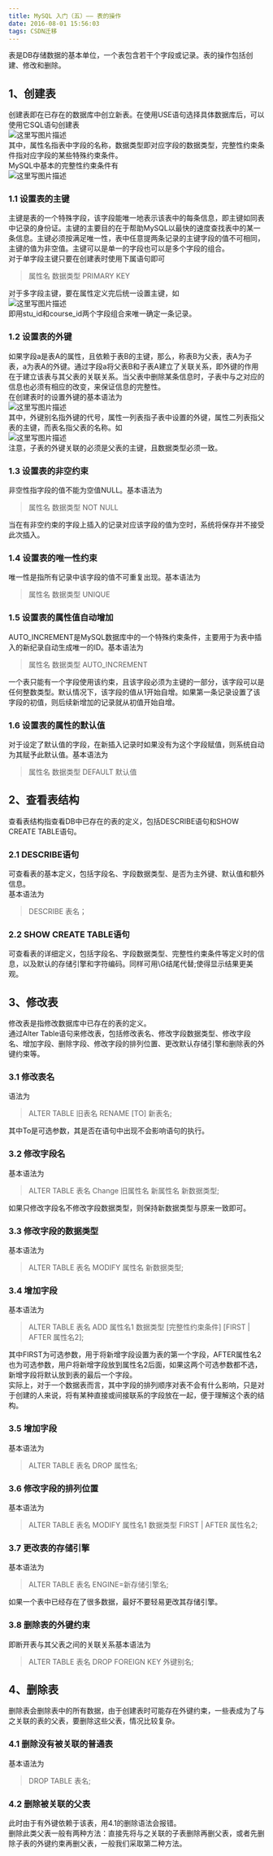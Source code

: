 ```yaml
---
title: MySQL 入门（五）—— 表的操作
date: 2016-08-01 15:56:03
tags: CSDN迁移
---
```

   表是DB存储数据的基本单位，一个表包含若干个字段或记录。表的操作包括创建、修改和删除。

 
## []()1、创建表

 创建表即在已存在的数据库中创立新表。在使用USE语句选择具体数据库后，可以使用它SQL语句创建表   
![这里写图片描述](https://img-blog.csdn.net/20160411103518303)   
 其中，属性名指表中字段的名称，数据类型即对应字段的数据类型，完整性约束条件指对应字段的某些特殊约束条件。   
 MySQL中基本的完整性约束条件有   
![这里写图片描述](https://img-blog.csdn.net/20160411103837525)

 
### []()1.1 设置表的主键

 主键是表的一个特殊字段，该字段能唯一地表示该表中的每条信息，即主键如同表中记录的身份证。主键的主要目的在于帮助MySQL以最快的速度查找表中的某一条信息。主键必须按满足唯一性，表中任意提两条记录的主键字段的值不可相同，主键的值为非空值。主键可以是单一的字段也可以是多个字段的组合。   
 对于单字段主键只要在创建表时使用下属语句即可

 
> 属性名 数据类型 PRIMARY KEY
> 
>  
 对于多字段主键，要在属性定义完后统一设置主键，如   
![这里写图片描述](https://img-blog.csdn.net/20160411111817985)   
 即用stu_id和course_id两个字段组合来唯一确定一条记录。

 
### []()1.2 设置表的外键

 如果字段a是表A的属性，且依赖于表B的主键，那么，称表B为父表，表A为子表，a为表A的外键。通过字段a将父表B和子表A建立了关联关系，即外键的作用在于建立该表与其父表的关联关系。当父表中删除某条信息时，子表中与之对应的信息也必须有相应的改变，来保证信息的完整性。   
 在创建表时的设置外键的基本语法为   
![这里写图片描述](https://img-blog.csdn.net/20160411115305180)   
 其中，外键别名指外键的代号，属性一列表指子表中设置的外键，属性二列表指父表的主键，而表名指父表的名称。如   
![这里写图片描述](https://img-blog.csdn.net/20160411115647212)  
 注意，子表的外键关联的必须是父表的主键，且数据类型必须一致。

 
### []()1.3 设置表的非空约束

 非空性指字段的值不能为空值NULL。基本语法为

 
> 属性名 数据类型 NOT NULL
> 
>  
 当在有非空约束的字段上插入的记录对应该字段的值为空时，系统将保存并不接受此次插入。

 
### []()1.4 设置表的唯一性约束

 唯一性是指所有记录中该字段的值不可重复出现。基本语法为

 
> 属性名 数据类型 UNIQUE
> 
>  
 
### []()1.5 设置表的属性值自动增加

 AUTO_INCREMENT是MySQL数据库中的一个特殊约束条件，主要用于为表中插入的新纪录自动生成唯一的ID。基本语法为

 
> 属性名 数据类型 AUTO_INCREMENT
> 
>  
 一个表只能有一个字段使用该约束，且该字段必须为主键的一部分，该字段可以是任何整数类型。默认情况下，该字段的值从1开始自增。如果第一条记录设置了该字段的初值，则后续新增加的记录就从初值开始自增。

 
### []()1.6 设置表的属性的默认值

 对于设定了默认值的字段，在新插入记录时如果没有为这个字段赋值，则系统自动为其赋予此默认值。基本语法为

 
> 属性名 数据类型 DEFAULT 默认值
> 
>  
 
## []()2、查看表结构

 查看表结构指查看DB中已存在的表的定义，包括DESCRIBE语句和SHOW CREATE TABLE语句。

 
### []()2.1 DESCRIBE语句

 可查看表的基本定义，包括字段名、字段数据类型、是否为主外键、默认值和额外信息。   
 基本语法为

 
> DESCRIBE 表名；
> 
>  
 
### []()2.2 SHOW CREATE TABLE语句

 可查看表的详细定义，包括字段名、字段数据类型、完整性约束条件等定义时的信息，以及默认的存储引擎和字符编码。同样可用\G结尾代替;使得显示结果更美观。

 
## []()3、修改表

 修改表是指修改数据库中已存在的表的定义。   
 通过Alter Table语句来修改表，包括修改表名、修改字段数据类型、修改字段名、增加字段、删除字段、修改字段的排列位置、更改默认存储引擎和删除表的外键约束等。

 
### []()3.1 修改表名

 语法为

 
> ALTER TABLE 旧表名 RENAME [TO] 新表名;
> 
>  
 其中To是可选参数，其是否在语句中出现不会影响语句的执行。

 
### []()3.2 修改字段名

 基本语法为

 
> ALTER TABLE 表名 Change 旧属性名 新属性名 新数据类型;
> 
>  
 如果只修改字段名不修改字段数据类型，则保持新数据类型与原来一致即可。

 
### []()3.3 修改字段的数据类型

 基本语法为

 
> ALTER TABLE 表名 MODIFY 属性名 新数据类型;
> 
>  
 
### []()3.4 增加字段

 基本语法为

 
> ALTER TABLE 表名 ADD 属性名1 数据类型 [完整性约束条件] [FIRST | AFTER 属性名2];
> 
>  
 其中FIRST为可选参数，用于将新增字段设置为表的第一个字段，AFTER属性名2也为可选参数，用户将新增字段放到属性名2后面，如果这两个可选参数都不选，新增字段将默认放到表的最后一个字段。   
 实际上，对于一个数据表而言，其中字段的排列顺序对表不会有什么影响，只是对于创建的人来说，将有某种直接或间接联系的字段放在一起，便于理解这个表的结构。

 
### []()3.5 增加字段

 基本语法为

 
> ALTER TABLE 表名 DROP 属性名;
> 
>  
 
### []()3.6 修改字段的排列位置

 基本语法为

 
> ALTER TABLE 表名 MODIFY 属性名1 数据类型 FIRST | AFTER 属性名2;
> 
>  
 
### []()3.7 更改表的存储引擎

 基本语法为

 
> ALTER TABLE 表名 ENGINE=新存储引擎名;
> 
>  
 如果一个表中已经存在了很多数据，最好不要轻易更改其存储引擎。

 
### []()3.8 删除表的外键约束

 即断开表与其父表之间的关联关系基本语法为

 
> ALTER TABLE 表名 DROP FOREIGN KEY 外键别名;
> 
>  
 
## []()4、删除表

 删除表会删除表中的所有数据，由于创建表时可能存在外键约束，一些表成为了与之关联的表的父表，要删除这些父表，情况比较复杂。

 
### []()4.1 删除没有被关联的普通表

 基本语法为

 
> DROP TABLE 表名;
> 
>  
 
### []()4.2 删除被关联的父表

 此时由于有外键依赖于该表，用4.1的删除语法会报错。   
 删除此类父表一般有两种方法：直接先将与之关联的子表删除再删父表，或者先删除子表的外键约束再删父表，一般我们采取第二种方法。

   
 